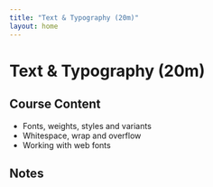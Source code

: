 ```yaml
---
title: "Text & Typography (20m)"
layout: home
---
```


# Text & Typography (20m)

## Course Content

- Fonts, weights, styles and variants
- Whitespace, wrap and overflow
- Working with web fonts

## Notes
